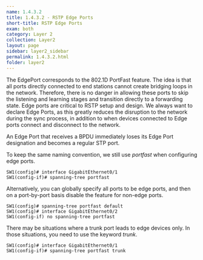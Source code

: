 ```yaml
---
name: 1.4.3.2
title: 1.4.3.2 - RSTP Edge Ports
short-title: RSTP Edge Ports
exam: both
category: Layer 2
collection: Layer2
layout: page
sidebar: layer2_sidebar
permalink: 1.4.3.2.html
folder: layer2
---
```

The EdgePort corresponds to the 802.1D PortFast feature. The idea is that all ports directly connected to end stations cannot create bridging loops in the network. Therefore, there is no danger in allowing these ports to skip the listening and learning stages and transition directly to a forwarding state. Edge ports are critical to RSTP setup and design. We always want to declare Edge Ports, as this greatly reduces the disruption to the network during the sync process, in addition to when devices connected to Edge ports connect and disconnect to the network.

An Edge Port that receives a BPDU immediately loses its Edge Port designation and becomes a regular STP port.

To keep the same naming convention, we still use *portfast* when configuring edge ports.
```
SW1(config)# interface GigabitEthernet0/1
SW1(config-if)# spanning-tree portfast
```
Alternatively, you can globally specify all ports to be edge ports, and then on a port-by-port basis disable the feature for non-edge ports.
```
SW1(config)# spanning-tree portfast default
SW1(config)# interface GigabitEthernet0/2
SW1(config-if) no spanning-tree portfast
```
There may be situations where a trunk port leads to edge devices only. In those situations, you need to use the keyword *trunk*.
```
SW1(config)# interface GigabitEthernet0/1
SW1(config-if)# spanning-tree portfast trunk
```
